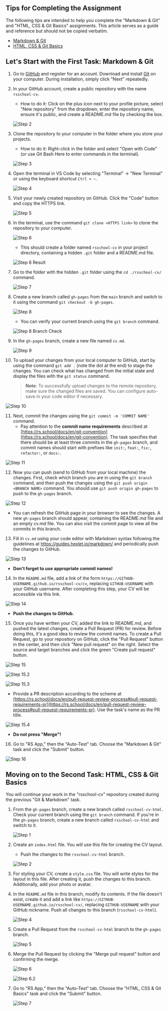 ## Tips for Completing the Assignment

The following tips are intended to help you complete the "Markdown & Git" and "HTML, CSS & Git Basics" assignments. This article serves as a guide and reference but should not be copied verbatim.

- [Markdown & Git](git-markdown.md)
- [HTML, CSS & Git Basics](html-css-git.md)

## Let's Start with the First Task: Markdown & Git

1. Go to [GitHub](https://github.com/) and register for an account. Download and install [Git](https://git-scm.com/) on your computer. During installation, simply click "Next" repeatedly.

2. In your GitHub account, create a public repository with the name `rsschool-cv`.
   - How to do it: Click on the plus icon next to your profile picture, select "New repository" from the dropdown, enter the repository name, ensure it's public, and create a README.md file by checking the box.

   ![Step 2](https://i.ibb.co/2ZjkXSJ/image.png)

3. Clone the repository to your computer in the folder where you store your projects.
   - How to do it: Right-click in the folder and select "Open with Code" (or use Git Bash Here to enter commands in the terminal).

   ![Step 3](https://i.ibb.co/TmdL7HH/image.png)

4. Open the terminal in VS Code by selecting "Terminal" -> "New Terminal" or using the keyboard shortcut `Ctrl + ~`.

   ![Step 4](https://i.ibb.co/NShcJ68/image.png)

5. Visit your newly created repository on GitHub. Click the "Code" button and copy the HTTPS link.

   ![Step 5](https://i.ibb.co/37yVsvR/image.png)

6. In the terminal, use the command `git clone <HTTPS link>` to clone the repository to your computer.

   ![Step 6](https://i.ibb.co/wr6Hgh5/image.png)
   - This should create a folder named `rsschool-cv` in your project directory, containing a hidden `.git` folder and a README.md file.

   ![Step 6 Result](https://i.ibb.co/vYF8NKB/image.png)

7. Go to the folder with the hidden `.git` folder using the `cd ./rsschool-cv/` command.

   ![Step 7](https://i.ibb.co/h7g2CTc/image.png)

8. Create a new branch called `gh-pages` from the `main` branch and switch to it using the command `git checkout -b gh-pages`.

   ![Step 8](https://i.ibb.co/6WVpC6z/image.png)
   - You can verify your current branch using the `git branch` command.

   ![Step 8 Branch Check](https://i.ibb.co/znnfXDF/image.png)

9. In the `gh-pages` branch, create a new file named `cv.md`.

   ![Step 9](https://i.ibb.co/f02k32N/image.png)

10. To upload your changes from your local computer to GitHub, start by using the command `git add .` (note the dot at the end) to stage the changes. You can check what has changed from the initial state and display the files with the `git status` command.
    > **Note**: To successfully upload changes to the remote repository, make sure the changed files are saved. You can configure auto-save in your code editor if necessary.

![Step 10](https://i.ibb.co/K9Dk0rg/image.png)

11. Next, commit the changes using the `git commit -m 'COMMIT NAME'` command.
    - Pay attention to the **commit name requirements** described at [https://rs.school/docs/en/git-convention](https://rs.school/docs/en/git-convention). The task specifies that there should be at least three commits in the `gh-pages` branch, and commit names should start with prefixes like `init:`, `feat:`, `fix:`, `refactor:`, or `docs:`.

![Step 11](https://i.ibb.co/yWLXJM4/image.png)

12. Now you can push (send to GitHub from your local machine) the changes. First, check which branch you are in using the `git branch` command, and then push the changes using the `git push origin <BRANCH NAME>` command. You should use `git push origin gh-pages` to push to the `gh-pages` branch.

![Step 12](https://i.ibb.co/bQzrF0C/image.png)

- You can refresh the GitHub page in your browser to see the changes. A new `gh-pages` branch should appear, containing the README.md file and an empty cv.md file. You can also visit the commit page to view all the commits in this branch.

13. Fill in `cv.md` using your code editor with Markdown syntax following the guidelines at <https://guides.hexlet.io/markdown/> and periodically push the changes to GitHub.

![Step 13](https://i.ibb.co/N2XZ1sj/image.png)

- **Don't forget to use appropriate commit names!**

14. In the `README.md` file, add a link of the form `https://GITHUB-USERNAME.github.io/rsschool-cv/cv`, replacing `GITHUB-USERNAME` with your GitHub username. After completing this step, your CV will be accessible via this link.

![Step 14](https://i.ibb.co/gJmDFxF/image.png)

- **Push the changes to GitHub.**

15. Once you have written your CV, added the link to README.md, and pushed the latest changes, create a Pull Request (PR) for review. Before doing this, it's a good idea to review the commit names. To create a Pull Request, go to your repository on GitHub, click the "Pull Request" button in the center, and then click "New pull request" on the right. Select the source and target branches and click the green "Create pull request" button.

![Step 15](https://i.ibb.co/C1k1FqH/image.png)

![Step 15.2](https://i.ibb.co/xL7Ny67/image.png)

![Step 15.3](https://i.ibb.co/phRt9rB/image.png)

- Provide a PR description according to the scheme at [https://rs.school/docs/en/pull-request-review-process#pull-request-requirements-pr](https://rs.school/docs/en/pull-request-review-process#pull-request-requirements-pr). Use the task's name as the PR title.

![Step 15.4](https://i.ibb.co/s5wnrSd/image.png)

- **Do not press "Merge"!**

16. Go to "RS App," then the "Auto-Test" tab. Choose the "Markdown & Git" task and click the "Submit" button.

![Step 16](https://i.ibb.co/rx18n8z/image.png)

## Moving on to the Second Task: HTML, CSS & Git Basics

You will continue your work in the "rsschool-cv" repository created during the previous "Git & Markdown" task.

1. From the `gh-pages` branch, create a new branch called `rsschool-cv-html`. Check your current branch using the `git branch` command. If you're in the `gh-pages` branch, create a new branch called `rsschool-cv-html` and switch to it.

   ![Step 1](https://i.ibb.co/mzJ0V8Z/image.png)

2. Create an `index.html` file. You will use this file for creating the CV layout.
   - Push the changes to the `rsschool-cv-html` branch.

   ![Step 2](https://i.ibb.co/rZpMP9Y/image.png)

3. For styling your CV, create a `style.css` file. You will write styles for the layout in this file. After creating it, push the changes to this branch. Additionally, add your photo or avatar.

4. In the `README.md` file in this branch, modify its contents. If the file doesn't exist, create it and add a link like `https://GITHUB-USERNAME.github.io/rsschool-cv/`, replacing `GITHUB-USERNAME` with your GitHub nickname. Push all changes to this branch (`rsschool-cv-html`).

   ![Step 4](https://i.ibb.co/T8BhmwN/image.png)

5. Create a Pull Request from the `rsschool-cv-html` branch to the `gh-pages` branch.

   ![Step 5](https://i.ibb.co/dfxdbsW/image.png)

6. Merge the Pull Request by clicking the "Merge pull request" button and confirming the merge.

   ![Step 6](https://i.ibb.co/cX9rF2z/image.png)

   ![Step 6.2](https://i.ibb.co/R4qP0v8/image.png)

7. Go to "RS App," then the "Auto-Test" tab. Choose the "HTML, CSS & Git Basics" task and click the "Submit" button.

   ![Step 7](https://i.ibb.co/x1XwQrD/image.png)
